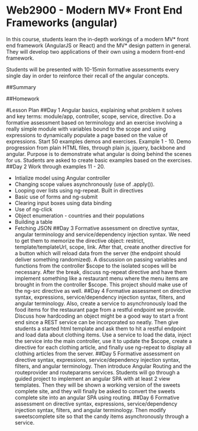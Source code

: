 # Web2900 - Modern MV* Front End Frameworks (angular)

In this course, students learn the in-depth workings of a modern MV* front end framework (AngularJS or React) and the MV* design pattern in general. They will develop two applications of their own using a modern front-end framework.

Students will be presented with 10-15min formative assessments every single day in order to reinforce their recall of the angular concepts.

##Summary


##Homework


#Lesson Plan
##Day 1
Angular basics, explaining what problem it solves and key terms: module/app, controller, scope, service, directive. 
Do a formative assessment based on terminology and an exercise involving a really simple module with variables bound to the scope and using expressions to dynamically populate a page based on the value of expressions.
Start 50 examples demos and exercises. Example 1 - 10. Demo progression from plain HTML files, through plain js, jquery, backbone and angular. Purpose is to demonstrate what angular is doing behind the scenes for us. Students are asked to create basic examples based on the exercises.
##Day 2
Work through examples 11 - 20.
 - Intialize model using Angular controller
 - Changing scope values asynchronously (use of .apply()).
 - Looping over lists using ng-repeat. Built in directives
 - Basic use of forms and ng-submit
 - Clearing input boxes using data binding
 - Use of ng-click
 - Object enumeration - countries and their populations
 - Building a table 
 - Fetching JSON
##Day 3
Formative assessment on directive syntax, angular terminology and service/dependency injection syntax. We need to get them to memorize the directive object: restrict, template/templateUrl, scope, link. After that, create another directive for a button which will reload data from the server (the endpoint should deliver something randomized). A discussion on passing variables and functions from the controller $scope to the isolated scopes will be necessary. After the break, discuss ng-repeat directive and have them implement something like a restaurant menu where the menu items are brought in from the controller $scope. This project should make use of the ng-src directive as well.
##Day 4
Formative assessment on directive syntax, expressions, service/dependency injection syntax, filters, and angular terminology. Also, create a service to asynchronously load the food items for the restaurant page from a restful endpoint we provide. Discuss how hardcoding an object might be a good way to start a front end since a REST service can be incorporated so neatly. Then give students a started html template and ask them to hit a restful endpoint and load data about clothing items. Use a service to load the data, inject the service into the main controller, use it to update the $scope, create a directive for each clothing article, and finally use ng-repeat to display all clothing articles from the server.
##Day 5
Formative assessment on directive syntax, expressions, service/dependency injection syntax, filters, and angular terminology. Then introduce Angular Routing and the routeprovider and routeparams services. Students will go through a guided project to implement an angular SPA with at least 2 view templates. Then they will be shown a working version of the sweets complete site, and they will finally be asked to convert the sweets complete site into an angular SPA using routing.
##Day 6
Formative assessment on directive syntax, expressions, service/dependency injection syntax, filters, and angular terminology. Then modify sweetscomplete site so that the candy items asynchronously through a service.
